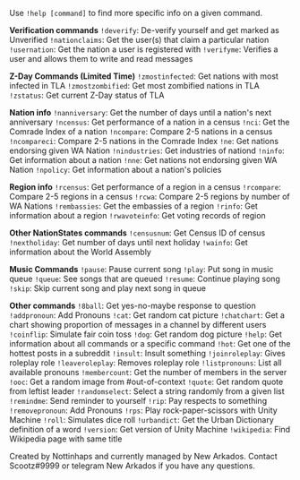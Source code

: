 Use `!help [command]` to find more specific info on a given command.

__Verification commands__
`!deverify`: De-verify yourself and get marked as Unverified
`!nationclaims`: Get the user(s) that claim a particular nation
`!usernation`: Get the nation a user is registered with
`!verifyme`: Verifies a user and allows them to write and read messages

__Z-Day Commands (Limited Time)__
`!zmostinfected`: Get nations with most infected in TLA
`!zmostzombified`: Get most zombified nations in TLA
`!zstatus`: Get current Z-Day status of TLA

__Nation info__
`!nanniversary`: Get the number of days until a nation's next anniversary
`!ncensus`: Get performance of a nation in a census
`!nci`: Get the Comrade Index of a nation
`!ncompare`: Compare 2-5 nations in a census
`!ncompareci`: Compare 2-5 nations in the Comrade Index
`!ne`: Get nations endorsing given WA Nation
`!nindustries`: Get industries of nationd
`!ninfo`: Get information about a nation
`!nne`: Get nations not endorsing given WA Nation
`!npolicy`: Get information about a nation's policies

__Region info__
`!rcensus`: Get performance of a region in a census
`!rcompare`: Compare 2-5 regions in a census
`!rcwa`: Compare 2-5 regions by number of WA Nations
`!rembassies`: Get the embassies of a region
`!rinfo`: Get information about a region
`!rwavoteinfo`: Get voting records of region

__Other NationStates commands__
`!censusnum`: Get Census ID of census
`!nextholiday`: Get number of days until next holiday
`!wainfo`: Get information about the World Assembly

__Music Commands__
`!pause`: Pause current song
`!play`: Put song in music queue
`!queue`: See songs that are queued
`!resume`: Continue playing song
`!skip`: Skip current song and play next song in queue

__Other commands__
`!8ball`: Get yes-no-maybe response to question
`!addpronoun`: Add Pronouns
`!cat`: Get random cat picture
`!chatchart`: Get a chart showing proportion of messages in a channel by different users
`!coinflip`: Simulate fair coin toss
`!dog`: Get random dog picture
`!help`: Get information about all commands or a specific command
`!hot`: Get one of the hottest posts in a subreddit
`!insult`: Insult something
`!joinroleplay`: Gives roleplay role
`!leaveroleplay`: Removes roleplay role
`!listpronouns`: List all available pronouns
`!membercount`: Get the number of members in the server
`!ooc`: Get a random image from #out-of-context
`!quote`: Get random quote from leftist leader
`!randomselect`: Select a string randomly from a given list
`!remindme`: Send reminder to yourself
`!rip`: Pay respects to something
`!removepronoun`: Add Pronouns
`!rps`: Play rock-paper-scissors with Unity Machine
`!roll`: Simulates dice roll
`!urbandict`: Get the Urban Dictionary definition of a word
`!version`: Get version of Unity Machine
`!wikipedia`: Find Wikipedia page with same title

Created by Nottinhaps and currently managed by New Arkados. Contact Scootz#9999 or telegram New Arkados if you have any questions.